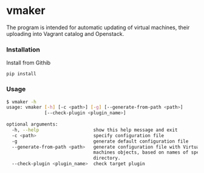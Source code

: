 # vmaker

The program is intended for automatic updating of virtual machines, their uploading into Vagrant catalog and Openstack.

### Installation

Install from Githib

    pip install 
    
### Usage

```bash
$ vmaker -h
usage: vmaker [-h] [-c <path>] [-g] [--generate-from-path <path>]
              [--check-plugin <plugin_name>]
 
optional arguments:
  -h, --help                    show this help message and exit
  -c <path>                     specify configuration file
  -g                            generate default configuration file
  --generate-from-path <path>   generate configuration file with Virtual
                                machines objects, based on names of specified
                                directory.
  --check-plugin <plugin_name>  check target plugin

```
